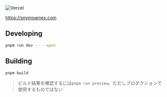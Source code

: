 ![Vercel](https://therealsujitk-vercel-badge.vercel.app/?app=snym-web2)

https://snymgames.com

## Developing

```bash
pnpm run dev -- --open
```

## Building


```bash
pnpm build
```

> ビルド結果を確認するには`pnpm run preview`。ただしプロダクションで使用するものではない

